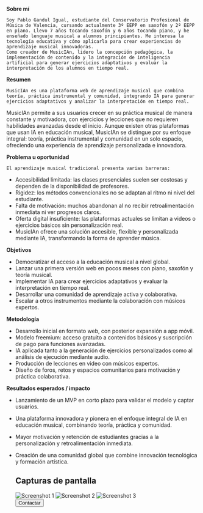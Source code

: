 **Sobre mí**

    Soy Pablo Gandul Igual, estudiante del Conservatorio Profesional de Música de Valencia, cursando actualmente 3º EEPP en saxofón y 2º EEPP en piano. Llevo 7 años tocando saxofón y 6 años tocando piano, y he enseñado lenguaje musical a alumnos principiantes. Me interesa la tecnología educativa y cómo aplicarla para crear experiencias de aprendizaje musical innovadoras.
    Como creador de MusicIAn, lidero la concepción pedagógica, la implementación de contenido y la integración de inteligencia artificial para generar ejercicios adaptativos y evaluar la interpretación de los alumnos en tiempo real.


**Resumen**

    MusicIAn es una plataforma web de aprendizaje musical que combina teoría, práctica instrumental y comunidad, integrando IA para generar ejercicios adaptativos y analizar la interpretación en tiempo real.
MusicIAn permite a sus usuarios crecer en su práctica musical de manera constante y motivadora, con ejercicios y lecciones que no requieren habilidades avanzadas desde el inicio. Aunque existen otras plataformas que usan IA en educación musical, MusicIAn se distingue por su enfoque integral: teoría, práctica instrumental y comunidad en un solo espacio, ofreciendo una experiencia de aprendizaje personalizada e innovadora.


**Problema u oportunidad**

    El aprendizaje musical tradicional presenta varias barreras:
- Accesibilidad limitada: las clases presenciales suelen ser costosas y dependen de la disponibilidad de profesores.
- Rigidez: los métodos convencionales no se adaptan al ritmo ni nivel del estudiante.
- Falta de motivación: muchos abandonan al no recibir retroalimentación inmediata ni ver progresos claros.
- Oferta digital insuficiente: las plataformas actuales se limitan a videos o ejercicios básicos sin personalización real.
- MusicIAn ofrece una solución accesible, flexible y personalizada mediante IA, transformando la forma de aprender música.


**Objetivos**

- Democratizar el acceso a la educación musical a nivel global.
- Lanzar una primera versión web en pocos meses con piano, saxofón y teoría musical.
- Implementar IA para crear ejercicios adaptativos y evaluar la interpretación en tiempo real.
- Desarrollar una comunidad de aprendizaje activa y colaborativa.
- Escalar a otros instrumentos mediante la colaboración con músicos expertos.


**Metodología**

- Desarrollo inicial en formato web, con posterior expansión a app móvil.
- Modelo freemium: acceso gratuito a contenidos básicos y suscripción de pago para funciones avanzadas.
- IA aplicada tanto a la generación de ejercicios personalizados como al análisis de ejecución mediante audio.
- Producción de lecciones en video con músicos expertos.
- Diseño de foros, retos y espacios comunitarios para motivación y práctica colaborativa.


**Resultados esperados / impacto**

- Lanzamiento de un MVP en corto plazo para validar el modelo y captar usuarios.
- Una plataforma innovadora y pionera en el enfoque integral de IA en educación musical, combinando teoría, práctica y comunidad.
- Mayor motivación y retención de estudiantes gracias a la personalización y retroalimentación inmediata.
- Creación de una comunidad global que combine innovación tecnológica y formación artística.

    </p>

    <h2>Capturas de pantalla</h2>
    <div class="screenshots">
      <!-- Cambia la URL de las imágenes por las tuyas (puedes subirlas a tu repo o usar links de Canva) -->
      <img src="https://via.placeholder.com/240x140?text=Screenshot+1" alt="Screenshot 1">
      <img src="https://via.placeholder.com/240x140?text=Screenshot+2" alt="Screenshot 2">
      <img src="https://via.placeholder.com/240x140?text=Screenshot+3" alt="Screenshot 3">
    </div>

    <div class="cta">
      <!-- Cambia el texto y el enlace por lo que necesites -->
      <button onclick="location.href='mailto:tuemail@example.com'">Contactar</button>
    </div>
  </div>
</body>
</html>
